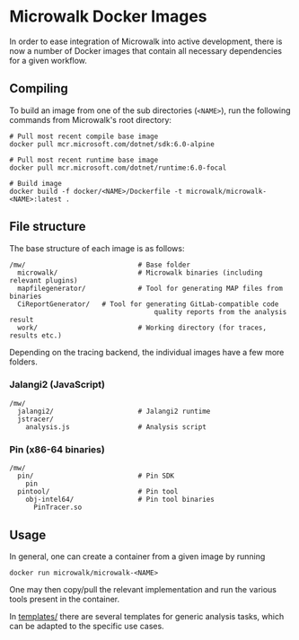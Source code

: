 # Microwalk Docker Images

In order to ease integration of Microwalk into active development, there is now a number of Docker images that contain all necessary dependencies for a given workflow.

## Compiling

To build an image from one of the sub directories (`<NAME>`), run the following commands from Microwalk's root directory:
```
# Pull most recent compile base image
docker pull mcr.microsoft.com/dotnet/sdk:6.0-alpine

# Pull most recent runtime base image
docker pull mcr.microsoft.com/dotnet/runtime:6.0-focal

# Build image
docker build -f docker/<NAME>/Dockerfile -t microwalk/microwalk-<NAME>:latest .
```

## File structure

The base structure of each image is as follows:
```
/mw/                            # Base folder
  microwalk/                    # Microwalk binaries (including relevant plugins)
  mapfilegenerator/             # Tool for generating MAP files from binaries
  CiReportGenerator/   # Tool for generating GitLab-compatible code
                                    quality reports from the analysis result
  work/                         # Working directory (for traces, results etc.)
```

Depending on the tracing backend, the individual images have a few more folders.

### Jalangi2 (JavaScript)

```
/mw/
  jalangi2/                     # Jalangi2 runtime
  jstracer/
    analysis.js                 # Analysis script
```

### Pin (x86-64 binaries)

```
/mw/
  pin/                          # Pin SDK
    pin
  pintool/                      # Pin tool
    obj-intel64/                # Pin tool binaries
	  PinTracer.so
```

## Usage

In general, one can create a container from a given image by running
```
docker run microwalk/microwalk-<NAME>
```

One may then copy/pull the relevant implementation and run the various tools present in the container.

In [templates/](../template) there are several templates for generic analysis tasks, which can be adapted to the specific use cases.